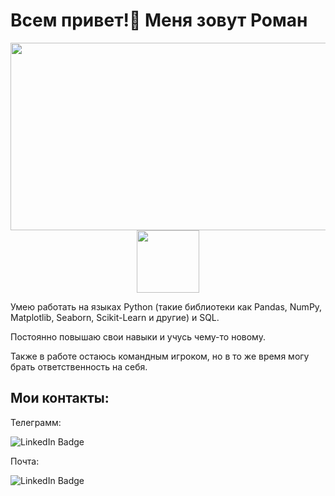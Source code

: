 # Всем привет!👋 Меня зовут Роман
<div align="center">
  <img src="https://media.giphy.com/media/dWesBcTLavkZuG35MI/giphy.gif" width="600" height="300"/>
</div>

  

<div id="header" align="center">
  <img src="[https://media.giphy.com/media/M9gbBd9nbDrOTu1Mqx/giphy.gif](https://i.giphy.com/media/v1.Y2lkPTc5MGI3NjExb3pyczlhdGJzOTNoYXJ0anh3Z2R6emthaHE2aGJhbWRjdW0zNDJjZSZlcD12MV9pbnRlcm5hbF9naWZfYnlfaWQmY3Q9cw/3kPDmoWdBpQPNhCnUG/giphy.gif)" width="100"/>
</div>

Умею работать на языках Python (такие библиотеки как Pandas, NumPy, Matplotlib, Seaborn, Scikit-Learn и другие) и SQL.

Постоянно повышаю свои навыки и учусь чему-то новому.

Также в работе остаюсь командным игроком, но в то же время могу брать ответственность на себя.

## Мои контакты:
Телеграмм: <div id="badges">
  <img src="https://img.shields.io/badge/Telegram-blue?style=for-the-badge&logo=linkedin&logoColor=white" alt="LinkedIn Badge"/>
</div>

Почта: <div id="badges">
  <img src="https://img.shields.io/badge/ivaschov.romanIR@yandex.ru-yellow?style=for-the-badge&logo=linkedin&logoColor=white" alt="LinkedIn Badge"/>
</div>
